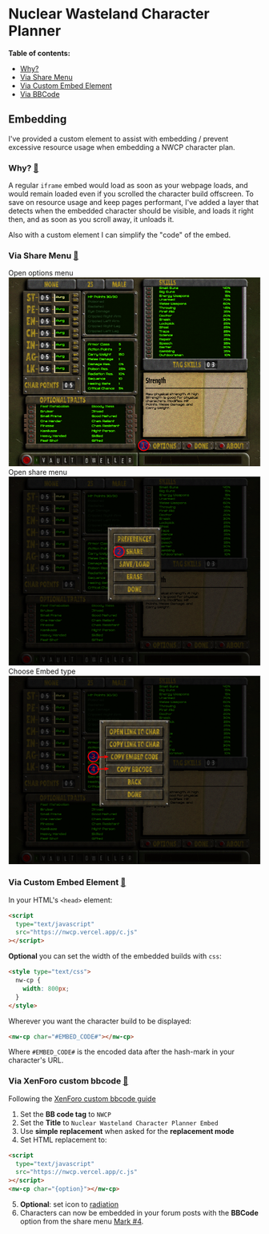 # Nuclear Wasteland Character Planner

**Table of contents:**

- [Why?](#why)
- [Via Share Menu](#share)
- [Via Custom Embed Element](#custom)
- [Via BBCode](#bbcode)

## Embedding

I've provided a custom element to assist with embedding / prevent excessive resource usage when embedding a NWCP character plan.

### Why? <a id="why" href="#why">&#128279;</a>

A regular `iframe` embed would load as soon as your webpage loads, and would remain loaded even if you scrolled the character build offscreen. To save on resource usage and keep pages performant, I've added a layer that detects when the embedded character should be visible, and loads it right then, and as soon as you scroll away, it unloads it.

Also with a custom element I can simplify the "code" of the embed.

### Via Share Menu <a id="share" href="#share">&#128279;</a>

Open options menu
![Open options menu](EMBEDDING1.png)
Open share menu
![Open share menu](EMBEDDING2.png)
Choose Embed type
<a id="#embed4"></a>
![Choose Embed type](EMBEDDING3,4.png)

### Via Custom Embed Element <a id="custom" href="#custom">&#128279;</a>

In your HTML's `<head>` element:

```html
<script
  type="text/javascript"
  src="https://nwcp.vercel.app/c.js"
></script>
```

**Optional** you can set the width of the embedded builds with `css`:

```html
<style type="text/css">
  nw-cp {
    width: 800px;
  }
</style>
```

Wherever you want the character build to be displayed:

```html
<nw-cp char="#EMBED_CODE#"></nw-cp>
```

Where `#EMBED_CODE#` is the encoded data after the hash-mark in your character's URL.

### Via XenForo custom bbcode <a id="bbcode" href="#bbcode">&#128279;</a>

Following the [XenForo custom bbcode guide](https://xenforo.com/docs/xf2/bbcode/#custom-bb-codes)

1. Set the **BB code tag** to `NWCP`
1. Set the **Title** to `Nuclear Wasteland Character Planner Embed`
1. Use **simple replacement** when asked for the **replacement mode**
1. Set HTML replacement to:

```html
<script
  type="text/javascript"
  src="https://nwcp.vercel.app/c.js"
></script>
<nw-cp char="{option}"></nw-cp>
```

5. **Optional**: set icon to [radiation](https://fontawesome.com/icons/radiation?f=classic&s=solid)
6. Characters can now be embedded in your forum posts with the **BBCode** option from the share menu [Mark #4](#embed4).
